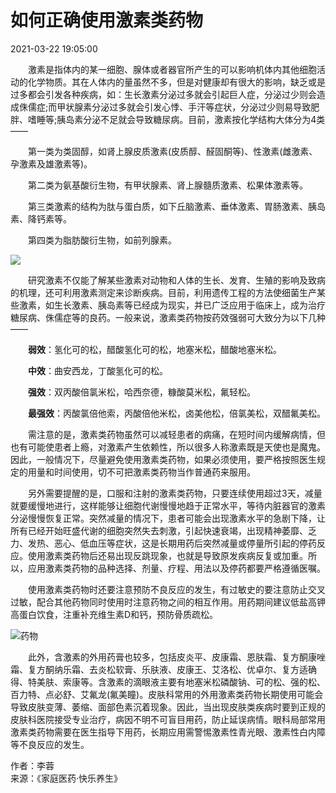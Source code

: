 # 如何正确使用激素类药物

2021-03-22 19:05:00

　　激素是指体内的某一细胞、腺体或者器官所产生的可以影响机体内其他细胞活动的化学物质。其在人体内的量虽然不多，但是对健康却有很大的影响，缺乏或是过多都会引发各种疾病，如：生长激素分泌过多就会引起巨人症，分泌过少则会造成侏儒症;而甲状腺素分泌过多就会引发心悸、手汗等症状，分泌过少则易导致肥胖、嗜睡等;胰岛素分泌不足就会导致糖尿病。目前，激素按化学结构大体分为4类——

　　第一类为类固醇，如肾上腺皮质激素(皮质醇、醛固酮等)、性激素(雌激素、孕激素及雄激素等)。

　　第二类为氨基酸衍生物，有甲状腺素、肾上腺髓质激素、松果体激素等。

　　第三类激素的结构为肽与蛋白质，如下丘脑激素、垂体激素、胃肠激素、胰岛素、降钙素等。

　　第四类为脂肪酸衍生物，如前列腺素。

![](./W020210322689845656204.jpg)

　　研究激素不仅能了解某些激素对动物和人体的生长、发育、生殖的影响及致病的机理，还可利用激素测定来诊断疾病。目前，利用遗传工程的方法使细菌生产某些激素，如生长激素、胰岛素等已经成为现实，并已广泛应用于临床上，成为治疗糖尿病、侏儒症等的良药。一般来说，激素类药物按药效强弱可大致分为以下几种——

　　**弱效**：氢化可的松，醋酸氢化可的松，地塞米松，醋酸地塞米松。

　　**中效**：曲安西龙，丁酸氢化可的松。

　　**强效**：双丙酸倍氯米松，哈西奈德，糠酸莫米松，氟轻松。

　　**最强效**：丙酸氯倍他索，丙酸倍他米松，卤美他松，倍氯美松，双醋氟美松。

　　需注意的是，激素类药物虽然可以减轻患者的病痛，在短时间内缓解病情，但也有可能使患者上瘾，对激素产生依赖性，所以很多人称激素既是天使也是魔鬼。因此，一般情况下，尽量避免使用激素类药物，如果必须使用，要严格按照医生规定的用量和时间使用，切不可把激素类药物当作普通药来服用。

　　另外需要提醒的是，口服和注射的激素类药物，只要连续使用超过3天，减量就要缓慢地进行，这样能够让细胞代谢慢慢地趋于正常水平，等待内脏器官的激素分泌慢慢恢复正常。突然减量的情况下，患者可能会出现激素水平的急剧下降，让所有已经开始旺盛代谢的细胞突然失去刺激，引起快速衰竭，出现精神萎靡、乏力、发热、恶心、低血压等症状，这是长期用药后突然减量或停量所引起的停药反应。使用激素类药物后还易出现反跳现象，也就是导致原发疾病反复或加重。所以，应用激素类药物的品种选择、剂量、疗程、用法以及停药都要严格遵循医嘱。

　　使用激素类药物时还要注意预防不良反应的发生，有过敏史的要注意防止交叉过敏，配合其他药物同时使用时注意药物之间的相互作用。用药期间建议低盐高钾高蛋白饮食，注重补充维生素D和钙，预防骨质疏松。

![药物](./W020210322689845664304.jpg)

　　此外，含激素的外用药膏也较多，包括皮炎平、皮康霜、恩肤霜、复方酮康唑霜、复方酮纳乐霜、去炎松软膏、乐肤液、皮康王、艾洛松、优卓尔、复方适确得、特美肤、索康等。含激素的滴眼液主要有地塞米松磷酸钠、可的松、强的松、百力特、点必舒、艾氟龙(氟美瞳)。皮肤科常用的外用激素类药物长期使用可能会导致皮肤变薄、萎缩、面部色素沉着现象。因此，当出现皮肤类疾病时要到正规的皮肤科医院接受专业治疗，病因不明不可盲目用药，防止延误病情。眼科局部常用激素类药物需要在医生指导下用药，长期应用需警惕激素性青光眼、激素性白内障等不良反应的发生。

作者：李蓉  
来源：《家庭医药·快乐养生》